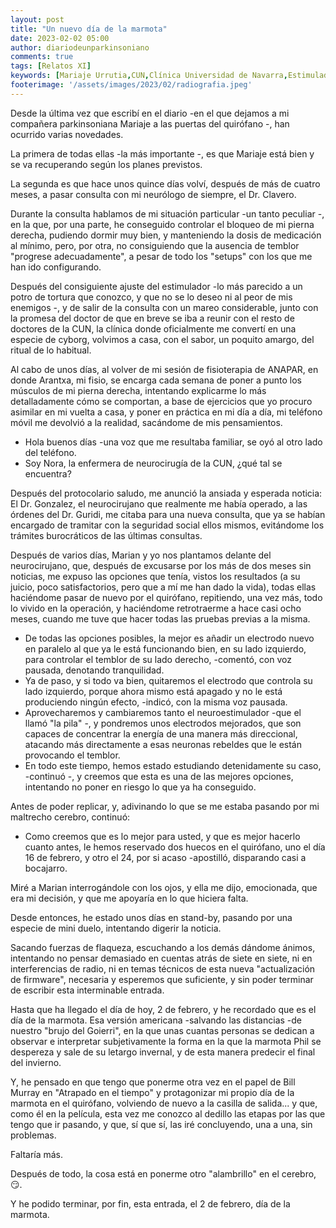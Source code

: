 ```yaml
---
layout: post
title: "Un nuevo día de la marmota"
date: 2023-02-02 05:00
author: diariodeunparkinsoniano
comments: true
tags: [Relatos XI] 
keywords: [Mariaje Urrutia,CUN,Clínica Universidad de Navarra,Estimulador neuronal,día de la marmota,Bill Murray,Atrapado en el tiempo,DBS,Deep Brain Stimulation]
footerimage: '/assets/images/2023/02/radiografia.jpeg'
---
```

Desde la última vez que escribí en el diario -en el que dejamos a mi compañera parkinsoniana Mariaje a las puertas del quirófano -, han ocurrido varias novedades.

La primera de todas ellas -la más importante -, es que Mariaje está bien y se va recuperando según los planes previstos.

La segunda es que hace unos quince días volví, después de más de cuatro meses, a pasar consulta con mi neurólogo de siempre, el Dr. Clavero. 

Durante la consulta hablamos de mi situación particular -un tanto peculiar -, en la que, por una parte, he conseguido controlar el bloqueo de mi pierna derecha, pudiendo dormir muy bien, y manteniendo la dosis de medicación al mínimo, pero, por otra, no consiguiendo que la ausencia de temblor "progrese adecuadamente", a pesar de todo los "setups" con los que me han ido configurando.

Después del consiguiente ajuste del estimulador -lo más parecido a un potro de tortura que conozco, y que no se lo deseo ni al peor de mis enemigos -, y de salir de la consulta con un mareo considerable, junto con la promesa del doctor de que en breve se iba a reunir con el resto de doctores de la CUN, la clínica donde oficialmente me convertí en una especie de cyborg, volvimos a casa, con el sabor, un poquito amargo, del ritual de lo habitual.  

Al cabo de unos días, al volver de mi sesión de fisioterapia de ANAPAR, en donde Arantxa, mi fisio, se encarga cada semana de poner a punto los músculos de mi pierna derecha, intentando explicarme lo más detalladamente cómo se comportan, a base de ejercicios que yo procuro asimilar en mi vuelta a casa, y poner en práctica en mi día a día, mi teléfono móvil me devolvió a la realidad, sacándome de mis pensamientos.

- Hola buenos días -una voz que me resultaba familiar, se oyó al otro lado del teléfono.
- Soy Nora, la enfermera de neurocirugía de la CUN, ¿qué tal se encuentra?

Después del protocolario saludo, me anunció la ansiada y esperada noticia: El Dr. Gonzalez, el neurocirujano que realmente me había operado, a las órdenes del Dr. Guridi, me citaba para una nueva consulta, que ya se habían encargado de tramitar con la seguridad social ellos mismos, evitándome los trámites burocráticos de las últimas consultas.

Después de varios días, Marian y yo nos plantamos delante del neurocirujano, que, después de excusarse por los más de dos meses sin noticias, me expuso las opciones que tenía, vistos los resultados (a su juicio, poco satisfactorios, pero que a mí me han dado la vida), todas ellas haciéndome pasar de nuevo por el quirófano, repitiendo, una vez más, todo lo vivido en la operación, y haciéndome retrotraerme a hace casi ocho meses, cuando me tuve que hacer todas las pruebas previas a la misma.

- De todas las opciones posibles, la mejor es añadir un electrodo nuevo en paralelo al que ya le está funcionando bien, en su lado izquierdo, para controlar el temblor de su lado derecho, -comentó, con voz pausada, denotando tranquilidad.
- Ya de paso, y si todo va bien, quitaremos el electrodo que controla su lado izquierdo, porque ahora mismo está apagado y no le está produciendo ningún efecto, -indicó, con la misma voz pausada.
- Aprovecharemos y cambiaremos tanto el neuroestimulador -que el llamó "la pila" -, y pondremos unos electrodos mejorados, que son capaces de concentrar la energía de una manera más direccional, atacando más directamente a esas neuronas rebeldes que le están provocando el temblor.
- En todo este tiempo, hemos estado estudiando detenidamente su caso, -continuó -, y creemos que esta es una de las mejores opciones, intentando no poner en riesgo lo que ya ha conseguido.

Antes de poder replicar, y, adivinando lo que se me estaba pasando por mi maltrecho cerebro, continuó:

- Como creemos que es lo mejor para usted, y que es mejor hacerlo cuanto antes, le hemos reservado dos huecos en el quirófano, uno el día 16 de febrero, y otro el 24, por si acaso -apostilló, disparando casi a bocajarro.

Miré a Marian interrogándole con los ojos, y ella me dijo, emocionada, que era mi decisión, y que me apoyaría en lo que hiciera falta.

Desde entonces, he estado unos días en stand-by, pasando por una especie de mini duelo, intentando digerir la noticia.

Sacando fuerzas de flaqueza, escuchando a los demás dándome ánimos, intentando no pensar demasiado en cuentas atrás de siete en siete, ni en interferencias de radio, ni en temas técnicos de esta nueva "actualización de firmware", necesaria y esperemos que suficiente, y sin poder terminar de escribir esta interminable entrada.

Hasta que ha llegado el día de hoy, 2 de febrero, y he recordado que es el día de la marmota. Esa versión americana -salvando las distancias -de nuestro "brujo del Goierri", en la que unas cuantas personas se dedican a observar e interpretar subjetivamente la forma en la que la marmota Phil se despereza y sale de su letargo invernal, y de esta manera predecir el final del invierno.

Y, he pensado en que tengo que ponerme otra vez en el papel de Bill Murray en "Atrapado en el tiempo" y protagonizar mi propio día de la marmota en el quirófano, volviendo de nuevo a la casilla de salida... y que, como él en la película, esta vez me conozco al dedillo las etapas por las que tengo que ir pasando, y que, sí que sí, las iré concluyendo, una a una, sin problemas.

Faltaría más.

Después de todo, la cosa está en ponerme otro "alambrillo" en el cerebro, 😏.

Y he podido terminar, por fin, esta entrada, el 2 de febrero, día de la marmota.